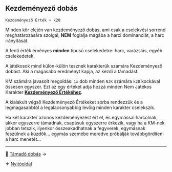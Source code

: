## Kezdeményező dobás

```
Kezdeményező Érték + k20
```

Minden kör elején van kezdeményező dobás, ami csak a cselekvési sorrend meghatározására szolgál, **NEM** foglalja magába a harci dominanciát, a harc irányítását.

A fenti érték érvényes **minden** típusú cselekedetre: harc, varázslás, egyéb cselekedetek.

A játékosok mind külön-külön tesznek karakterük számára Kezdeményező dobást. Aki a magasabb eredményt kapja, az kezdi a támadást.

KM számára javasolt megoldás: `1x` dob minden `NJK` számára `k20` kockával össesen egyszer. Ezt az egy értéket adja hozzá minden Nem Játékos Karakter **[Kezdeményező Értékéhez](062_01_ke_te_ve_ce.md#kezdem%C3%A9nyez%C5%91-%C3%A9rt%C3%A9k-k%C3%A9)**. 

A kialakult végső Kezdeményező Értékeket sorba rendezzük és a legmagasabbtól a legalacsonyabbig levőig minden karakter cselekszik.

Ha két karakter azonos kezdeményezést ért el, és egymással harcolnak, akkor egyszerre támadnak, csapásuk egyszerre érkezik, vagy ha a KM-nek jobban tetszik, ilyenkor összeakadhatnak a fegyverek, egymásnak feszülnek a küzdők... egymás szemébe meredve próbálják továbbgördíteni a harc menetét...

---

🔗 [Támadó dobás](064_02_02_tamado_dobas.md) →

⚜️ [Nyitóoldal](start.md#6-harcrendszer-%EF%B8%8F)
